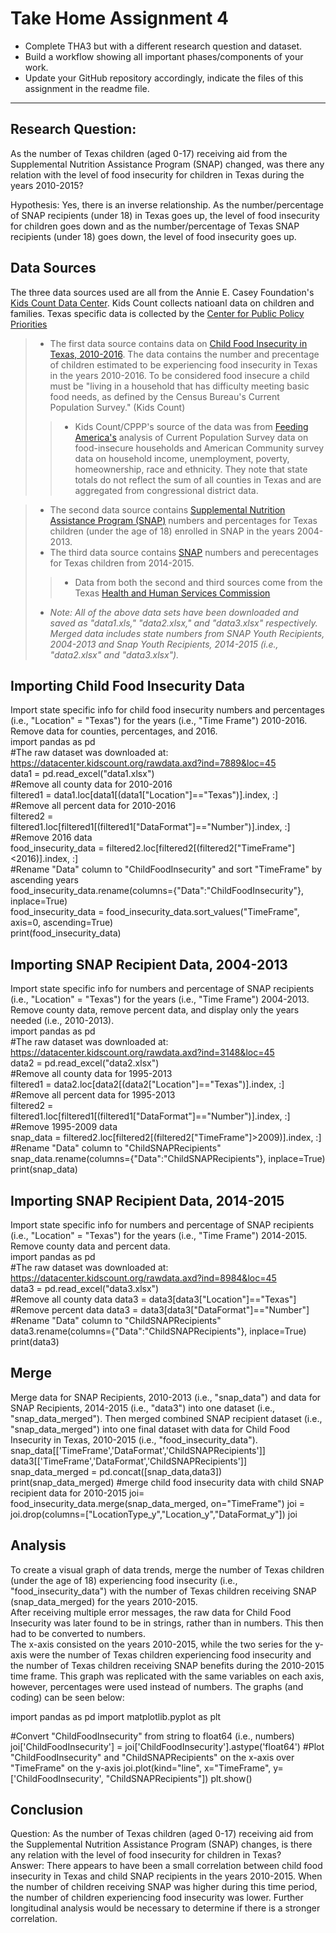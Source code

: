 # **Take Home Assignment 4**
- Complete THA3 but with a different research question and dataset.
- Build a workflow showing all important phases/components of your work.
- Update your GitHub repository accordingly, indicate the files of this assignment in the readme file.
---

## **Research Question:** 
As the number of Texas children (aged 0-17) receiving aid from the Supplemental Nutrition Assistance Program (SNAP) changed, was there any relation with the level of food insecurity for children in Texas during the years 2010-2015?

Hypothesis: Yes, there is an inverse relationship. As the number/percentage of SNAP recipients (under 18) in Texas goes up, the level of food insecurity for children goes down and as the number/percentage of Texas SNAP recipients (under 18) goes down, the level of food insecurity goes up.

## **Data Sources**
The three data sources used are all from the Annie E. Casey Foundation's [Kids Count Data Center](https://datacenter.kidscount.org/). Kids Count collects natioanl data on children and families. Texas specific data is collected by the [Center for Public Policy Priorities](https://forabettertexas.org/kidscount.html)
> - The first data source contains data on [Child Food Insecurity in Texas, 2010-2016](https://datacenter.kidscount.org/data/tables/7889-child-food-insecurity?loc=45&loct=2#detailed/2/any/false/870,573,869,36,868,867,133/any/15218,15219). The data contains the number and precentage of children estimated to be experiencing food insecurity in Texas in the years 2010-2016. To be considered food insecure a child must be "living in a household that has difficulty meeting basic food needs, as defined by the Census Bureau's Current Population Survey." (Kids Count)
>> - Kids Count/CPPP's source of the data was from [Feeding America's](https://www.feedingamerica.org/) analysis of Current Population Survey data on food-insecure households and American Community survey data on household income, unemployment, poverty, homeownership, race and ethnicity. They note that state totals do not reflect the sum of all counties in Texas and are aggregated from congressional district data.

> - The second data source contains [Supplemental Nutrition Assistance Program (SNAP)](https://datacenter.kidscount.org/data/tables/3148-supplemental-nutrition-assistance-snap-formerly-food-stamps-recipients-0-17?loc=45&loct=2l) numbers and percentages for Texas children (under the age of 18) enrolled in SNAP in the years 2004-2013.
> - The third data source contains [SNAP](https://datacenter.kidscount.org/data/tables/8984-supplemental-nutrition-assistance-snap-formerly-food-stamps-recipients-0-17?loc=45&loct=2) numbers and perecentages for Texas children from 2014-2015.
>> - Data from both the second and third sources come from the Texas [Health and Human Services Commission](https://hhs.texas.gov) 
> - *Note: All of the above data sets have been downloaded and saved as "data1.xls," "data2.xlsx," and "data3.xlsx" respectively. Merged data includes state numbers from SNAP Youth Recipients, 2004-2013  and Snap Youth Recipients, 2014-2015 (i.e., "data2.xlsx" and "data3.xlsx").*

## **Importing Child Food Insecurity Data**
Import state specific info for child food insecurity numbers and percentages (i.e., "Location" = "Texas") for the years (i.e., "Time Frame") 2010-2016. Remove data for counties, percentages, and 2016.<br>
import pandas as pd<br>
#The raw dataset was downloaded at: https://datacenter.kidscount.org/rawdata.axd?ind=7889&loc=45<br>
data1 = pd.read_excel("data1.xlsx")<br>
#Remove all county data for 2010-2016<br>
filtered1 = data1.loc[data1[(data1["Location"]=="Texas")].index, :]<br>
 #Remove all percent data for 2010-2016<br>
filtered2 = filtered1.loc[filtered1[(filtered1["DataFormat"]=="Number")].index, :]<br>
 #Remove 2016 data<br>
food_insecurity_data = filtered2.loc[filtered2[(filtered2["TimeFrame"]<2016)].index, :]<br>
 #Rename "Data" column to "ChildFoodInsecurity" and sort "TimeFrame" by ascending years<br>
food_insecurity_data.rename(columns={"Data":"ChildFoodInsecurity"}, inplace=True)<br>
food_insecurity_data = food_insecurity_data.sort_values("TimeFrame", axis=0, ascending=True)<br>
print(food_insecurity_data)<br>

## **Importing SNAP Recipient Data, 2004-2013**
Import state specific info for numbers and percentage of SNAP recipients (i.e., "Location" = "Texas") for the years (i.e., "Time Frame") 2004-2013. Remove county data, remove percent data, and display only the years needed (i.e., 2010-2013).<br>
import pandas as pd<br>
 #The raw dataset was downloaded at: https://datacenter.kidscount.org/rawdata.axd?ind=3148&loc=45<br>
data2 = pd.read_excel("data2.xlsx")<br>
 #Remove all county data for 1995-2013<br>
filtered1 = data2.loc[data2[(data2["Location"]=="Texas")].index, :]<br>
 #Remove all percent data for 1995-2013<br>
filtered2 = filtered1.loc[filtered1[(filtered1["DataFormat"]=="Number")].index, :]<br>
 #Remove 1995-2009 data<br>
snap_data = filtered2.loc[filtered2[(filtered2["TimeFrame"]>2009)].index, :]<br>
 #Rename "Data" column to "ChildSNAPRecipients"<br>
snap_data.rename(columns={"Data":"ChildSNAPRecipients"}, inplace=True)<br>
print(snap_data)

## **Importing SNAP Recipient Data, 2014-2015**
Import state specific info for numbers and percentage of SNAP recipients (i.e., "Location" = "Texas") for the years (i.e., "Time Frame") 2014-2015. Remove county data and percent data.<br>
import pandas as pd<br>
 #The raw dataset was downloaded at: https://datacenter.kidscount.org/rawdata.axd?ind=8984&loc=45<br>
data3 = pd.read_excel("data3.xlsx")<br>
#Remove all county data
data3 = data3[data3["Location"]=="Texas"]<br>
#Remove percent data
data3 = data3[data3["DataFormat"]=="Number"]<br>
#Rename "Data" column to "ChildSNAPRecipients"<br>
data3.rename(columns={"Data":"ChildSNAPRecipients"}, inplace=True)<br>
print(data3)

## **Merge**
Merge data for SNAP Recipients, 2010-2013 (i.e., "snap_data") and data for SNAP Recipients, 2014-2015 (i.e., "data3") into one dataset (i.e., "snap_data_merged"). Then merged combined SNAP recipient dataset (i.e., "snap_data_merged") into one final dataset with data for Child Food Insecurity in Texas, 2010-2015 (i.e., "food_insecurity_data").<br>
snap_data[['TimeFrame','DataFormat','ChildSNAPRecipients']]
data3[['TimeFrame','DataFormat','ChildSNAPRecipients']]
snap_data_merged = pd.concat([snap_data,data3])
print(snap_data_merged)
 #merge child food insecurity data with child SNAP recipient data for 2010-2015
joi= food_insecurity_data.merge(snap_data_merged, on="TimeFrame")
joi = joi.drop(columns=["LocationType_y","Location_y","DataFormat_y"])
joi

## **Analysis**
To create a visual graph of data trends, merge the number of Texas children (under the age of 18) experiencing food insecurity (i.e., "food_insecurity_data") with the number of Texas children receiving SNAP (snap_data_merged) for the years 2010-2015. <br>
After receiving multiple error messages, the raw data for Child Food Insecurity was later found to be in strings, rather than in numbers. This then had to be converted to numbers.<br>
The x-axis consisted on the years 2010-2015, while the two series for the y-axis were the number of Texas children experiencing food insecurity and the number of Texas children receiving SNAP benefits during the 2010-2015 time frame. This graph was replicated with the same variables on each axis, however, percentages were used instead of numbers. The graphs (and coding) can be seen below:<br>

import pandas as pd
import matplotlib.pyplot as plt

 #Convert "ChildFoodInsecurity" from string to float64 (i.e., numbers)
joi['ChildFoodInsecurity'] = joi['ChildFoodInsecurity'].astype('float64') 
 #Plot "ChildFoodInsecurity" and "ChildSNAPRecipients" on the x-axis over "TimeFrame" on the y-axis 
joi.plot(kind="line", x="TimeFrame", y=['ChildFoodInsecurity', "ChildSNAPRecipients"])
plt.show()

## **Conclusion**
Question: As the number of Texas children (aged 0-17) receiving aid from the Supplemental Nutrition Assistance Program (SNAP) changes, is there any relation with the level of food insecurity for children in Texas?<br>
Answer: There appears to have been a small correlation between child food insecurity in Texas and child SNAP recipients in the years 2010-2015. When the number of children receiving SNAP was higher during this time period, the number of children experiencing food insecurity was lower. Further longitudinal analysis would be necessary to determine if there is a stronger correlation.
